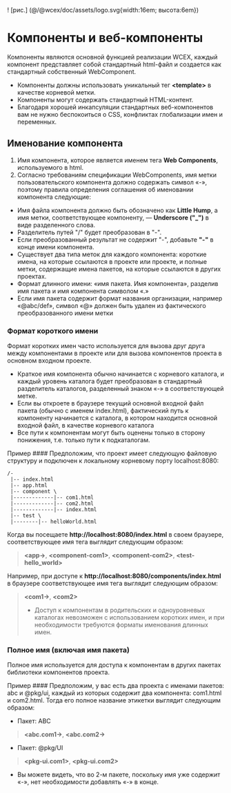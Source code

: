 <!--DESC: {icon:{name:"explore"},id:1} -->

! [рис.] (@/@wcex/doc/assets/logo.svg{width:16em; высота:6em})

# Компоненты и веб-компоненты

Компоненты являются основной функцией реализации WCEX, каждый компонент представляет собой стандартный html-файл и создается как стандартный собственный WebComponent.
- Компоненты должны использовать уникальный тег **\<template\>** в качестве корневой метки.
- Компоненты могут содержать стандартный HTML-контент.
- Благодаря хорошей инкапсуляции стандартных веб-компонентов вам не нужно беспокоиться о CSS, конфликтах глобализации имен и переменных.

## Именование компонента
1. Имя компонента, которое является именем тега **Web Components**, используемого в html.
2. Согласно требованиям спецификации WebComponents, имя метки пользовательского компонента должно содержать символ «-», поэтому правила определения соглашения об именовании компонента следующие:

- Имя файла компонента должно быть обозначено как **Little Hump**, а имя метки, соответствующее компоненту, — **Underscore ("_")** в виде разделенного слова.
- Разделитель путей "/" будет преобразован в "-".
- Если преобразованный результат не содержит "-", добавьте **"-"** в конце имени компонента.
- Существует два типа меток для каждого компонента: короткие имена, на которые ссылаются в проекте или проекте, и полные метки, содержащие имена пакетов, на которые ссылаются в других проектах.
- Формат длинного имени: «имя пакета. Имя компонента», разделив имя пакета и имя компонента символом «.»
- Если имя пакета содержит формат названия организации, например «@abc/def», символ «@» должен быть удален из фактического преобразованного имени метки

### Формат короткого имени
Формат коротких имен часто используется для вызова друг друга между компонентами в проекте или для вызова компонентов проекта в основном входном проекте.
- Краткое имя компонента обычно начинается с корневого каталога, и каждый уровень каталога будет преобразован в стандартный разделитель каталогов, разделенный знаком «-» в соответствующей метке.
- Если вы откроете в браузере текущий основной входной файл пакета (обычно с именем index.html), фактический путь к компоненту начинается с каталога, в котором находится основной входной файл, в качестве корневого каталога
- Все пути к компонентам могут быть оценены только в сторону понижения, т.е. только пути к подкаталогам.

Пример ####
Предположим, что проект имеет следующую файловую структуру и подключен к локальному корневому порту localhost:8080:
```text
/-
 |-- index.html
 |-- app.html
 |-- component \
 |-------------|-- com1.html
 |-------------|-- com2.html
 |-------------|-- index.html
 |-- test \
 |--------|-- helloWorld.html 
```

Когда вы посещаете __http://localhost:8080/index.html__ в своем браузере, соответствующее имя тега выглядит следующим образом:

> **\<app-\>**, **\<component-com1\>**, **\<component-com2\>**, **\<test-hello_world\>**

Например, при доступе к __http://localhost:8080/components/index.html__ в браузере соответствующее имя тега выглядит следующим образом:

> **\<com1-\>**, **\<com2\>**
> - Доступ к компонентам в родительских и одноуровневых каталогах невозможен с использованием коротких имен, и при необходимости требуются форматы именования длинных имен.

### Полное имя (включая имя пакета)
Полное имя используется для доступа к компонентам в других пакетах библиотеки компонентов проекта.

Пример ####
Предположим, у вас есть два проекта с именами пакетов: abc и @pkg/ui, каждый из которых содержит два компонента: com1.html и com2.html. Тогда его полное название этикетки выглядит следующим образом:

- Пакет: ABC
> **\<abc.com1-\>**, **\<abc.com2-\>**

- Пакет: @pkg/UI
> **\<pkg-ui.com1\>**, **\<pkg-ui.com2\>**

- Вы можете видеть, что во 2-м пакете, поскольку имя уже содержит «-», нет необходимости добавлять «-» в конце.


